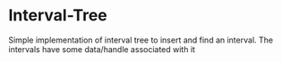 # Interval-Tree
Simple implementation of interval tree to insert and find an interval. 
The intervals have some data/handle associated with it
